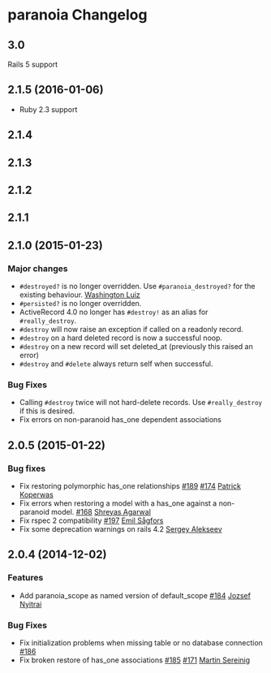 # paranoia Changelog

## 3.0
  Rails 5 support
  
## 2.1.5 (2016-01-06)

* Ruby 2.3 support

## 2.1.4

## 2.1.3

## 2.1.2

## 2.1.1

## 2.1.0 (2015-01-23)

### Major changes

* `#destroyed?` is no longer overridden. Use `#paranoia_destroyed?` for the existing behaviour. [Washington Luiz](https://github.com/huoxito)
* `#persisted?` is no longer overridden.
* ActiveRecord 4.0 no longer has `#destroy!` as an alias for `#really_destroy`.
* `#destroy` will now raise an exception if called on a readonly record.
* `#destroy` on a hard deleted record is now a successful noop.
* `#destroy` on a new record will set deleted_at (previously this raised an error)
* `#destroy` and `#delete` always return self when successful.

### Bug Fixes

* Calling `#destroy` twice will not hard-delete records. Use `#really_destroy` if this is desired.
* Fix errors on non-paranoid has_one dependent associations

## 2.0.5 (2015-01-22)

### Bug fixes

* Fix restoring polymorphic has_one relationships [#189](https://github.com/radar/paranoia/pull/189) [#174](https://github.com/radar/paranoia/issues/174) [Patrick Koperwas](https://github.com/PatKoperwas)
* Fix errors when restoring a model with a has_one against a non-paranoid model. [#168](https://github.com/radar/paranoia/pull/168) [Shreyas Agarwal](https://github.com/shreyas123)
* Fix rspec 2 compatibility [#197](https://github.com/radar/paranoia/pull/197) [Emil Sågfors](https://github.com/lime)
* Fix some deprecation warnings on rails 4.2 [Sergey Alekseev](https://github.com/sergey-alekseev)

## 2.0.4 (2014-12-02)

### Features
* Add paranoia_scope as named version of default_scope [#184](https://github.com/radar/paranoia/pull/184) [Jozsef Nyitrai](https://github.com/nyjt)


### Bug Fixes
* Fix initialization problems when missing table or no database connection [#186](https://github.com/radar/paranoia/issues/186)
* Fix broken restore of has_one associations [#185](https://github.com/radar/paranoia/issues/185) [#171](https://github.com/radar/paranoia/pull/171) [Martin Sereinig](https://github.com/srecnig)

